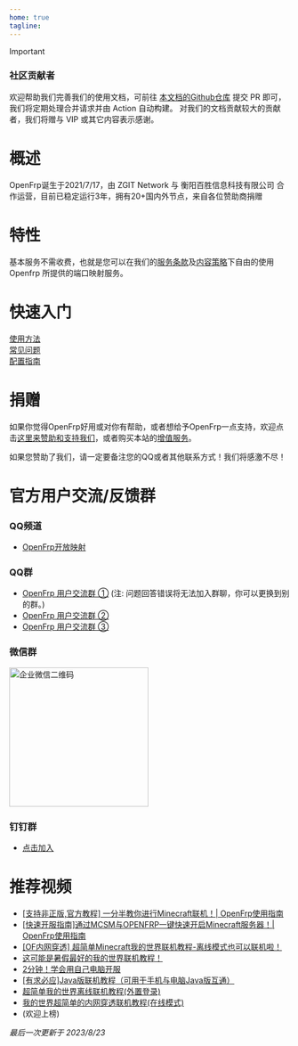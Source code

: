 ```yaml
---
home: true
tagline:
---
```


<!-- 由 云默安 在 2024/3/16 修改。 -->
<!-- 由 狐狸汉克 在 2023/6/25 修改。 -->
<!-- 由 Yue-cn 在 2023/8/23 修改。 -->

>[!IMPORTANT]
>### 社区贡献者
>欢迎帮助我们完善我们的使用文档，可前往 [本文档的Github仓库](https://github.com/ZGIT-Network/OpenFrp-Docs) 提交 PR 即可，我们将定期处理合并请求并由 Action 自动构建。
>对我们的文档贡献较大的贡献者，我们将赠与 VIP 或其它内容表示感谢。

# 概述

OpenFrp诞生于2021/7/17，由 ZGIT Network 与 衡阳百胜信息科技有限公司 合作运营，目前已稳定运行3年，拥有20+国内外节点，来自各位赞助商捐赠

# 特性

基本服务不需收费，也就是您可以在我们的[服务条款](https://www.openfrp.net/policy/)及[内容策略](https://www.openfrp.net/content/)下自由的使用 Openfrp 所提供的端口映射服务。

# 快速入门
[使用方法](use)
<br>
[常见问题](problems)
<br>
[配置指南](guides)
<br>





# 捐赠

如果你觉得OpenFrp好用或对你有帮助，或者想给予OpenFrp一点支持，欢迎点击[这里来赞助和支持我们](https://afdian.net/a/zgitnetwork)，或者购买本站的[增值服务](https://www.openfrp.net/home/addon)。

如果您赞助了我们，请一定要备注您的QQ或者其他联系方式！我们将感激不尽！


# 官方用户交流/反馈群
### QQ频道
- [OpenFrp开放映射](https://pd.qq.com/s/5kcr1x76o)
### QQ群
- [OpenFrp 用户交流群 ①](https://jq.qq.com/?_wv=1027&k=Rmq2B1uQ) (注: 问题回答错误将无法加入群聊，你可以更换到别的群。)
- [OpenFrp 用户交流群 ②](https://jq.qq.com/?_wv=1027&k=ju2Ki3Fn)
- [OpenFrp 用户交流群 ③](https://jq.qq.com/?_wv=1027&k=CnQINlkJ)
### 微信群
<img alt="企业微信二维码" width=250 src="https://d.of.gs/images/WxCodeMin.png"> 

### 钉钉群
- [点击加入](https://qr.dingtalk.com/action/joingroup?code=v1,k1,qHCW+rhCFYsFlDYj84QH3dMCVHMaDno5qMaY9MzAS5Y=&_dt_no_comment=1&origin=11)



# 推荐视频

- [[支持非正版,官方教程] 一分半教你进行Minecraft联机！| OpenFrp使用指南](https://www.bilibili.com/video/BV1224y1X7sU)
- [[快速开服指南]通过MCSM与OPENFRP一键快速开启Minecraft服务器！| OpenFrp使用指南](https://www.bilibili.com/video/BV1yD4y1u7Kq/)
- [[OF内网穿透] 超简单Minecraft我的世界联机教程-离线模式也可以联机啦！](https://www.bilibili.com/video/BV1SD4y1H758)
- [这可能是暑假最好的我的世界联机教程！]( https://www.bilibili.com/video/BV1MP411e7Ki)
- [2分钟！学会用自己电脑开服](https://www.bilibili.com/video/BV1Ek4y1E7Mc)
- [[有求必应]Java版联机教程（可用于手机与电脑Java版互通）](https://www.bilibili.com/video/BV1So4y1t7q9)
- [超简单我的世界离线联机教程(外置登录)](https://b23.tv/BV1Jh4y1g7W8)
- [我的世界超简单的内网穿透联机教程(在线模式)](https://b23.tv/BV1rg4y1V7dq)
- (欢迎上榜)


*最后一次更新于 2023/8/23*

